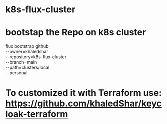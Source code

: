 # k8s-flux-cluster

# bootstap the Repo on k8s cluster
flux bootstrap github \
  --owner=khaledshar \
  --repository=k8s-flux-cluster \
  --branch=main \
  --path=clusters/local \
  --personal

# To customized it with Terraform use: https://github.com/khaledShar/keycloak-terraform
